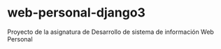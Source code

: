 # web-personal-django3
Proyecto de la asignatura de Desarrollo de sistema de información Web Personal
